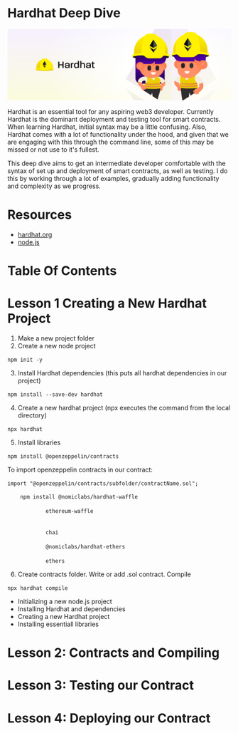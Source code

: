# Hardhat Deep Dive

![Hardhat Image](./src/images/hardhat-rectangle-1536x488.png)

Hardhat is an essential tool for any aspiring web3 developer. Currently Hardhat is the dominant deployment and testing tool for smart contracts. When learning Hardhat, initial syntax may be a little confusing. Also, Hardhat comes with a lot of functionality under the hood, and given that we are engaging with this through the command line, some of this may be missed or not use to it's fullest.

This deep dive aims to get an intermediate developer comfortable with the syntax of set up and deployment of smart contracts, as well as testing. I do this by working through a lot of examples, gradually adding functionality and complexity as we progress.

# Resources

- [hardhat.org](https://hardhat.org/)
- [node.js](https://nodejs.org/en/)

# Table Of Contents

# Lesson 1 Creating a New Hardhat Project

1. Make a new project folder
2. Create a new node project

```
npm init -y
```

3. Install Hardhat dependencies (this puts all hardhat dependencies in our project)

```
npm install --save-dev hardhat
```

4. Create a new hardhat project (npx executes the command from the local directory)

```
npx hardhat
```

5. Install libraries

```
npm install @openzeppelin/contracts
```

To import openzeppelin contracts in our contract:

```
import "@openzeppelin/contracts/subfolder/contractName.sol";
```

```
	npm install @nomiclabs/hardhat-waffle

			ethereum-waffle


			chai

			@nomiclabs/hardhat-ethers

			ethers
```

6. Create contracts folder. Write or add .sol contract. Compile

```
npx hardhat compile
```

- Initializing a new node.js project
- Installing Hardhat and dependencies
- Creating a new Hardhat project
- Installing essentiall libraries

# Lesson 2: Contracts and Compiling

# Lesson 3: Testing our Contract

# Lesson 4: Deploying our Contract
